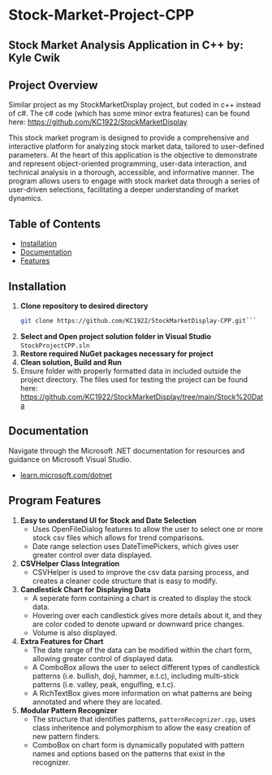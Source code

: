 # Stock-Market-Project-CPP
Stock Market Analysis Application in C++ by: Kyle Cwik
---
## Project Overview
Similar project as my StockMarketDisplay project, but coded in c++ instead of c#. The c# code (which has some minor extra features) can be found here: https://github.com/KC1922/StockMarketDisplay

This stock market program is designed to provide a comprehensive and interactive platform for analyzing stock market data, tailored to user-defined parameters. At the heart of this application is the objective to demonstrate and represent object-oriented programming, user-data interaction, and technical analysis in a thorough, accessible, and informative manner. The program allows users to engage with stock market data through a series of user-driven selections, facilitating a deeper understanding of market dynamics.

## Table of Contents
- [Installation](#installation)
- [Documentation](#documentation)
- [Features](#features)

## Installation
1. **Clone repository to desired directory**
   ```bash
   git clone https://github.com/KC1922/StockMarketDisplay-CPP.git```
2. **Select and Open project solution folder in Visual Studio**
   ```StockProjectCPP.sln```
3. **Restore required NuGet packages necessary for project**
4. **Clean solution, Build and Run**
5. Ensure folder with properly formatted data in included outside the project directory. The files used for testing the project can be found here: https://github.com/KC1922/StockMarketDisplay/tree/main/Stock%20Data

## Documentation
Navigate through the Microsoft .NET documentation for resources and guidance on Microsoft Visual Studio.
  - [learn.microsoft.com/dotnet](https://learn.microsoft.com/en-us/dotnet/)

## Program Features
1. **Easy to understand UI for Stock and Date Selection**
   - Uses OpenFileDialog features to allow the user to select one or more stock csv files which allows for trend comparisons.
   - Date range selection uses DateTimePickers, which gives user greater control over data displayed.
2. **CSVHelper Class Integration**
   - CSVHelper is used to improve the csv data parsing process, and creates a cleaner code structure that is easy to modify.
3. **Candlestick Chart for Displaying Data**
   - A seperate form containing a chart is created to display the stock data.
   - Hovering over each candlestick gives more details about it, and they are color coded to denote upward or downward price changes.
   - Volume is also displayed.
4. **Extra Features for Chart**
   - The date range of the data can be modified within the chart form, allowing greater control of displayed data.
   - A ComboBox allows the user to select different types of candlestick patterns (i.e. bullish, doji, hammer, e.t.c), including multi-stick patterns (i.e. valley, peak, engulfing, e.t.c).
   - A RichTextBox gives more information on what patterns are being annotated and where they are located.
5. **Modular Pattern Recognizer**
   - The structure that identifies patterns, ```patternRecognizer.cpp```, uses class inheritence and polymorphism to allow the easy creation of new pattern finders.
   - ComboBox on chart form is dynamically populated with pattern names and options based on the patterns that exist in the recognizer.
